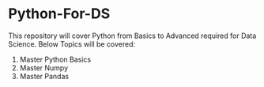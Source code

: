 # Python-For-DS

This repository will cover Python from Basics to Advanced required for Data Science.
Below Topics will be covered:
1) Master Python Basics
2) Master Numpy
3) Master Pandas
